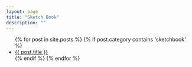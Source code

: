 ```yaml
---
layout: page
title: "Sketch Book"
description: ""
---
```

<div id="home">
  <ul class="posts">
	{% for post in site.posts %}
	  {% if post.category contains 'sketchbook' %}
	      <li><a href="{{ post.url }}">{{ post.title }}</a></li>
	  {% endif %}
	{% endfor %}
  </ul>
</div>
